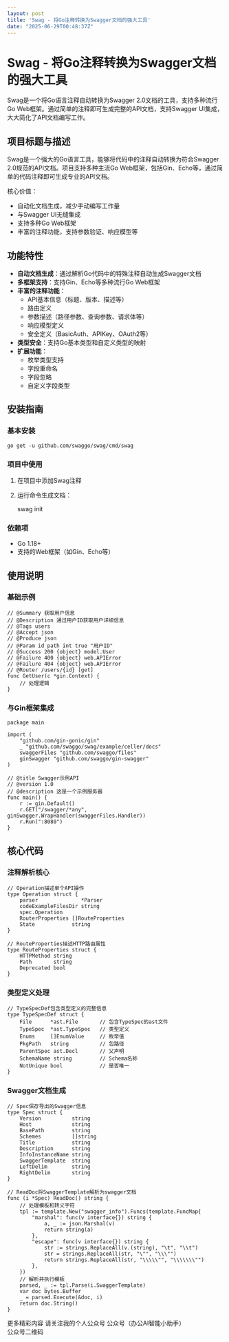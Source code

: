 ```yaml
---
layout: post
title: 'Swag - 将Go注释转换为Swagger文档的强大工具'
date: "2025-06-29T00:48:37Z"
---
```

Swag - 将Go注释转换为Swagger文档的强大工具
=============================

Swag是一个将Go语言注释自动转换为Swagger 2.0文档的工具，支持多种流行Go Web框架。通过简单的注释即可生成完整的API文档，支持Swagger UI集成，大大简化了API文档编写工作。

项目标题与描述
-------

Swag是一个强大的Go语言工具，能够将代码中的注释自动转换为符合Swagger 2.0规范的API文档。项目支持多种主流Go Web框架，包括Gin、Echo等，通过简单的代码注释即可生成专业的API文档。

核心价值：

*   自动化文档生成，减少手动编写工作量
*   与Swagger UI无缝集成
*   支持多种Go Web框架
*   丰富的注释功能，支持参数验证、响应模型等

功能特性
----

*   **自动文档生成**：通过解析Go代码中的特殊注释自动生成Swagger文档
*   **多框架支持**：支持Gin、Echo等多种流行Go Web框架
*   **丰富的注释功能**：
    *   API基本信息（标题、版本、描述等）
    *   路由定义
    *   参数描述（路径参数、查询参数、请求体等）
    *   响应模型定义
    *   安全定义（BasicAuth、APIKey、OAuth2等）
*   **类型安全**：支持Go基本类型和自定义类型的映射
*   **扩展功能**：
    *   枚举类型支持
    *   字段重命名
    *   字段忽略
    *   自定义字段类型

安装指南
----

### 基本安装

    go get -u github.com/swaggo/swag/cmd/swag
    

### 项目中使用

1.  在项目中添加Swag注释
2.  运行命令生成文档：

    swag init
    

### 依赖项

*   Go 1.18+
*   支持的Web框架（如Gin、Echo等）

使用说明
----

### 基础示例

    // @Summary 获取用户信息
    // @Description 通过用户ID获取用户详细信息
    // @Tags users
    // @Accept json
    // @Produce json
    // @Param id path int true "用户ID"
    // @Success 200 {object} model.User
    // @Failure 400 {object} web.APIError
    // @Failure 404 {object} web.APIError
    // @Router /users/{id} [get]
    func GetUser(c *gin.Context) {
        // 处理逻辑
    }
    

### 与Gin框架集成

    package main
    
    import (
        "github.com/gin-gonic/gin"
        _ "github.com/swaggo/swag/example/celler/docs"
        swaggerFiles "github.com/swaggo/files"
        ginSwagger "github.com/swaggo/gin-swagger"
    )
    
    // @title Swagger示例API
    // @version 1.0
    // @description 这是一个示例服务器
    func main() {
        r := gin.Default()
        r.GET("/swagger/*any", ginSwagger.WrapHandler(swaggerFiles.Handler))
        r.Run(":8080")
    }
    

核心代码
----

### 注释解析核心

    // Operation描述单个API操作
    type Operation struct {
        parser              *Parser
        codeExampleFilesDir string
        spec.Operation
        RouterProperties []RouteProperties
        State            string
    }
    
    // RouteProperties描述HTTP路由属性
    type RouteProperties struct {
        HTTPMethod string
        Path       string
        Deprecated bool
    }
    

### 类型定义处理

    // TypeSpecDef包含类型定义的完整信息
    type TypeSpecDef struct {
        File      *ast.File       // 包含TypeSpec的ast文件
        TypeSpec  *ast.TypeSpec   // 类型定义
        Enums     []EnumValue     // 枚举值
        PkgPath   string          // 包路径
        ParentSpec ast.Decl       // 父声明
        SchemaName string         // Schema名称
        NotUnique bool            // 是否唯一
    }
    

### Swagger文档生成

    // Spec保存导出的Swagger信息
    type Spec struct {
        Version          string
        Host             string
        BasePath         string
        Schemes          []string
        Title            string
        Description      string
        InfoInstanceName string
        SwaggerTemplate  string
        LeftDelim        string
        RightDelim       string
    }
    
    // ReadDoc将SwaggerTemplate解析为swagger文档
    func (i *Spec) ReadDoc() string {
        // 处理模板和转义字符
        tpl := template.New("swagger_info").Funcs(template.FuncMap{
            "marshal": func(v interface{}) string {
                a, _ := json.Marshal(v)
                return string(a)
            },
            "escape": func(v interface{}) string {
                str := strings.ReplaceAll(v.(string), "\t", "\\t")
                str = strings.ReplaceAll(str, "\"", "\\\"")
                return strings.ReplaceAll(str, "\\\\\"", "\\\\\\\"")
            },
        })
        // 解析并执行模板
        parsed, _ := tpl.Parse(i.SwaggerTemplate)
        var doc bytes.Buffer
        _ = parsed.Execute(&doc, i)
        return doc.String()
    }
    

更多精彩内容 请关注我的个人公众号 公众号（办公AI智能小助手）  
公众号二维码